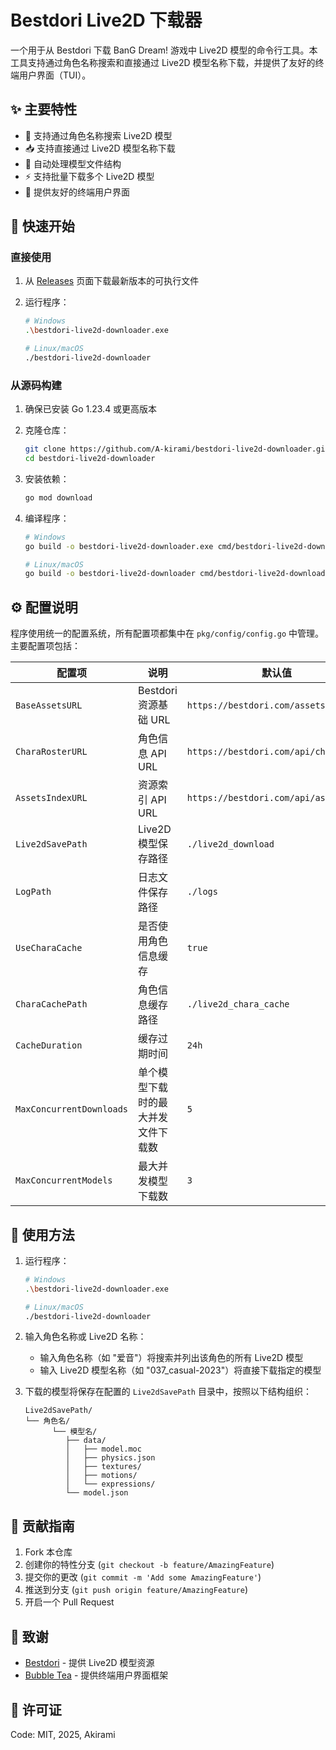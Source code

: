 # Bestdori Live2D 下载器

一个用于从 Bestdori 下载 BanG Dream! 游戏中 Live2D 模型的命令行工具。本工具支持通过角色名称搜索和直接通过 Live2D 模型名称下载，并提供了友好的终端用户界面（TUI）。

## ✨ 主要特性

- 🎯 支持通过角色名称搜索 Live2D 模型
- 📥 支持直接通过 Live2D 模型名称下载
- 📁 自动处理模型文件结构
- ⚡ 支持批量下载多个 Live2D 模型
- 🎨 提供友好的终端用户界面

## 🚀 快速开始

### 直接使用

1. 从 [Releases](https://github.com/A-kirami/bestdori-live2d-downloader/releases) 页面下载最新版本的可执行文件
2. 运行程序：

   ```bash
   # Windows
   .\bestdori-live2d-downloader.exe

   # Linux/macOS
   ./bestdori-live2d-downloader
   ```

### 从源码构建

1. 确保已安装 Go 1.23.4 或更高版本
2. 克隆仓库：

   ```bash
   git clone https://github.com/A-kirami/bestdori-live2d-downloader.git
   cd bestdori-live2d-downloader
   ```

3. 安装依赖：

   ```bash
   go mod download
   ```

4. 编译程序：

   ```bash
   # Windows
   go build -o bestdori-live2d-downloader.exe cmd/bestdori-live2d-downloader/main.go

   # Linux/macOS
   go build -o bestdori-live2d-downloader cmd/bestdori-live2d-downloader/main.go
   ```

## ⚙️ 配置说明

程序使用统一的配置系统，所有配置项都集中在 `pkg/config/config.go` 中管理。主要配置项包括：

| 配置项 | 说明 | 默认值 |
|--------|------|--------|
| `BaseAssetsURL` | Bestdori 资源基础 URL | `https://bestdori.com/assets/` |
| `CharaRosterURL` | 角色信息 API URL | `https://bestdori.com/api/characters` |
| `AssetsIndexURL` | 资源索引 API URL | `https://bestdori.com/api/assets` |
| `Live2dSavePath` | Live2D 模型保存路径 | `./live2d_download` |
| `LogPath` | 日志文件保存路径 | `./logs` |
| `UseCharaCache` | 是否使用角色信息缓存 | `true` |
| `CharaCachePath` | 角色信息缓存路径 | `./live2d_chara_cache` |
| `CacheDuration` | 缓存过期时间 | `24h` |
| `MaxConcurrentDownloads` | 单个模型下载时的最大并发文件下载数 | `5` |
| `MaxConcurrentModels` | 最大并发模型下载数 | `3` |

## 📖 使用方法

1. 运行程序：

   ```bash
   # Windows
   .\bestdori-live2d-downloader.exe

   # Linux/macOS
   ./bestdori-live2d-downloader
   ```

2. 输入角色名称或 Live2D 名称：
   - 输入角色名称（如 "爱音"）将搜索并列出该角色的所有 Live2D 模型
   - 输入 Live2D 模型名称（如 "037_casual-2023"）将直接下载指定的模型

3. 下载的模型将保存在配置的 `Live2dSavePath` 目录中，按照以下结构组织：

   ```text
   Live2dSavePath/
   └── 角色名/
         └── 模型名/
            ├── data/
            │   ├── model.moc
            │   ├── physics.json
            │   ├── textures/
            │   ├── motions/
            │   └── expressions/
            └── model.json
   ```

## 🤝 贡献指南

1. Fork 本仓库
2. 创建你的特性分支 (`git checkout -b feature/AmazingFeature`)
3. 提交你的更改 (`git commit -m 'Add some AmazingFeature'`)
4. 推送到分支 (`git push origin feature/AmazingFeature`)
5. 开启一个 Pull Request

## 🙏 致谢

- [Bestdori](https://bestdori.com/) - 提供 Live2D 模型资源
- [Bubble Tea](https://github.com/charmbracelet/bubbletea) - 提供终端用户界面框架

## 📄 许可证

Code: MIT, 2025, Akirami
